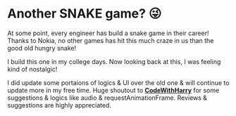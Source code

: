 # Another SNAKE game? 😜 

At some point, every engineer has build a snake game in their career! Thanks to Nokia, no other games has hit this much craze in us than the good old hungry snake!

I build this one in my college days. Now looking back at this, I was feeling kind of nostalgic!

I did update some portaions of logics & UI over the old one & will continue to update more in my free time. Huge shoutout to [**CodeWithHarry**](https://www.youtube.com/watch?v=2ZDnw6ifdSI) for some suggestions & logics like audio & requestAnimationFrame. Reviews & suggestions are highly appreciated.
